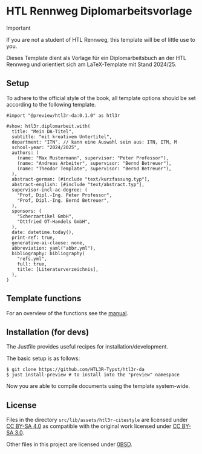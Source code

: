 # HTL Rennweg Diplomarbeitsvorlage

> [!IMPORTANT]
> If you are not a student of HTL Rennweg, this template will be of little use to you.

Dieses Template dient als Vorlage für ein Diplomarbeitsbuch an der HTL Rennweg
und orientiert sich am LaTeX-Template mit Stand 2024/25.

## Setup

To adhere to the official style of the book, all template options should be set according to the following template.

```typ
#import "@preview/htl3r-da:0.1.0" as htl3r

#show: htl3r.diplomarbeit.with(
  title: "Mein DA-Titel",
  subtitle: "mit kreativem Untertitel",
  department: "ITN", // kann eine Auswahl sein aus: ITN, ITM, M
  school-year: "2024/2025",
  authors: (
    (name: "Max Mustermann", supervisor: "Peter Professor"),
    (name: "Andreas Arbeiter", supervisor: "Bernd Betreuer"),
    (name: "Theodor Template", supervisor: "Bernd Betreuer"),
  ),
  abstract-german: [#include "text/kurzfassung.typ"],
  abstract-english: [#include "text/abstract.typ"],
  supervisor-incl-ac-degree: (
    "Prof, Dipl.-Ing. Peter Professor",
    "Prof, Dipl.-Ing. Bernd Betreuer",
  ),
  sponsors: (
    "Scherzartikel GmbH",
    "Ottfried OT-Handels GmbH",
  ),
  date: datetime.today(),
  print-ref: true,
  generative-ai-clause: none,
  abbreviation: yaml("abbr.yml"),
  bibliography: bibliography(
    "refs.yml",
    full: true,
    title: [Literaturverzeichnis],
  ),
)
```

## Template functions
For an overview of the functions see the [manual](docs/manual.pdf).

## Installation (for devs)

The Justfile provides useful recipes for installation/development.

The basic setup is as follows:

```
$ git clone https://github.com/HTL3R-Typst/htl3r-da
$ just install-preview # to install into the "preview" namespace
```

Now you are able to compile documents using the template system-wide.

## License

Files in the directory `src/lib/assets/htl3r-citestyle` are licensed under [CC BY-SA 4.0](https://creativecommons.org/licenses/by-sa/4.0/)
as compatible with the original work licensed under [CC BY-SA 3.0](https://creativecommons.org/licenses/by-sa/3.0/).

Other files in this project are licensed under [0BSD](https://opensource.org/license/0bsd).
